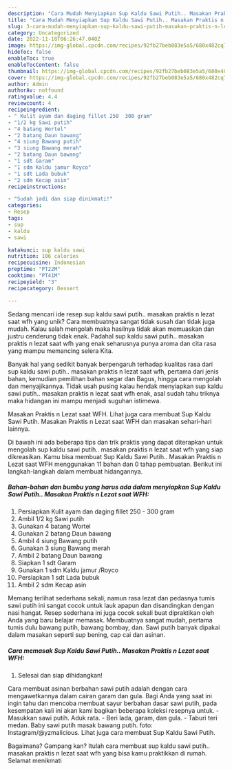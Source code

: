 ```yaml
---
description: "Cara Mudah Menyiapkan Sup Kaldu Sawi Putih.. Masakan Praktis n Lezat saat WFH yang Lezat Sekali"
title: "Cara Mudah Menyiapkan Sup Kaldu Sawi Putih.. Masakan Praktis n Lezat saat WFH yang Lezat Sekali"
slug: 3-cara-mudah-menyiapkan-sup-kaldu-sawi-putih-masakan-praktis-n-lezat-saat-wfh-yang-lezat-sekali
category: Uncategorized
date: 2022-11-18T06:26:47.040Z
image: https://img-global.cpcdn.com/recipes/92fb27beb083e5a5/680x482cq70/sup-kaldu-sawi-putih-masakan-praktis-n-lezat-saat-wfh-foto-resep-utama.jpg
hideToc: false
enableToc: true
enableTocContent: false
thumbnail: https://img-global.cpcdn.com/recipes/92fb27beb083e5a5/680x482cq70/sup-kaldu-sawi-putih-masakan-praktis-n-lezat-saat-wfh-foto-resep-utama.jpg
cover: https://img-global.cpcdn.com/recipes/92fb27beb083e5a5/680x482cq70/sup-kaldu-sawi-putih-masakan-praktis-n-lezat-saat-wfh-foto-resep-utama.jpg
author: Admin
authorAv: notfound
ratingvalue: 4.4
reviewcount: 4
recipeingredient:
- " Kulit ayam dan daging fillet 250  300 gram"
- "1/2 kg Sawi putih"
- "4 batang Wortel"
- "2 batang Daun bawang"
- "4 siung Bawang putih"
- "3 siung Bawang merah"
- "2 batang Daun bawang"
- "1 sdt Garam"
- "1 sdm Kaldu jamur Royco"
- "1 sdt Lada bubuk"
- "2 sdm Kecap asin"
recipeinstructions:

- "Sudah jadi dan siap dinikmati!"
categories:
- Resep
tags:
- sup
- kaldu
- sawi

katakunci: sup kaldu sawi 
nutrition: 106 calories
recipecuisine: Indonesian
preptime: "PT22M"
cooktime: "PT41M"
recipeyield: "3"
recipecategory: Dessert

---
```





Sedang mencari ide resep sup kaldu sawi putih.. masakan praktis n lezat saat wfh yang unik? Cara membuatnya sangat tidak susah dan tidak juga mudah. Kalau salah mengolah maka hasilnya tidak akan memuaskan dan justru cenderung tidak enak. Padahal sup kaldu sawi putih.. masakan praktis n lezat saat wfh yang enak seharusnya punya aroma dan cita rasa yang mampu memancing selera Kita.





Banyak hal yang sedikit banyak berpengaruh terhadap kualitas rasa dari sup kaldu sawi putih.. masakan praktis n lezat saat wfh, pertama dari jenis bahan, kemudian pemilihan bahan segar dan Bagus, hingga cara mengolah dan menyajikannya. Tidak usah pusing kalau hendak menyiapkan sup kaldu sawi putih.. masakan praktis n lezat saat wfh enak,      asal sudah tahu triknya maka hidangan ini mampu menjadi suguhan istimewa.














Masakan Praktis n Lezat saat WFH. Lihat juga cara membuat Sup Kaldu Sawi Putih. Masakan Praktis n Lezat saat WFH dan masakan sehari-hari lainnya.






Di bawah ini ada beberapa tips dan trik praktis yang dapat diterapkan untuk mengolah sup kaldu sawi putih.. masakan praktis n lezat saat wfh yang siap dikreasikan. Kamu bisa membuat Sup Kaldu Sawi Putih.. Masakan Praktis n Lezat saat WFH menggunakan 11 bahan dan 0 tahap pembuatan. Berikut ini langkah-langkah dalam membuat hidangannya.

<!--inarticleads1-->

##### Bahan-bahan dan bumbu yang harus ada dalam menyiapkan Sup Kaldu Sawi Putih.. Masakan Praktis n Lezat saat WFH:

1. Persiapkan  Kulit ayam dan daging fillet 250 - 300 gram
1. Ambil 1/2 kg Sawi putih
1. Gunakan 4 batang Wortel
1. Gunakan 2 batang Daun bawang
1. Ambil 4 siung Bawang putih
1. Gunakan 3 siung Bawang merah
1. Ambil 2 batang Daun bawang
1. Siapkan 1 sdt Garam
1. Gunakan 1 sdm Kaldu jamur /Royco
1. Persiapkan 1 sdt Lada bubuk
1. Ambil 2 sdm Kecap asin


Memang terlihat sederhana sekali, namun rasa lezat dan pedasnya tumis sawi putih ini sangat cocok untuk lauk apapun dan disandingkan dengan nasi hangat. Resep sederhana ini juga cocok sekali buat dipraktikan oleh Anda yang baru belajar memasak. Membuatnya sangat mudah, pertama tumis dulu bawang putih, bawang bombay, dan. Sawi putih banyak dipakai dalam masakan seperti sup bening, cap cai dan asinan. 

<!--inarticleads2-->

##### Cara memasak Sup Kaldu Sawi Putih.. Masakan Praktis n Lezat saat WFH:


1. Selesai dan siap dihidangkan!

Cara membuat asinan berbahan sawi putih adalah dengan cara mengawetkannya dalam cairan garam dan gula. Bagi Anda yang saat ini ingin tahu dan mencoba membuat sayur berbahan dasar sawi putih, pada kesempatan kali ini akan kami bagikan beberapa koleksi resepnya untuk. - Masukkan sawi putih. Aduk rata. - Beri lada, garam, dan gula. - Taburi teri medan. Baby sawi putih masak bawang putih. foto: Instagram/@yzmalicious. Lihat juga cara membuat Sup Kaldu Sawi Putih. 

Bagaimana? Gampang kan? Itulah cara membuat sup kaldu sawi putih.. masakan praktis n lezat saat wfh yang bisa kamu praktikkan di rumah. Selamat menikmati
